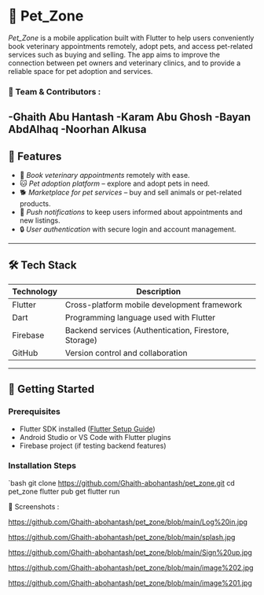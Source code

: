 # 🐾 Pet_Zone

*Pet_Zone* is a mobile application built with Flutter to help users conveniently book veterinary appointments remotely, adopt pets, and access pet-related services such as buying and selling. The app aims to improve the connection between pet owners and veterinary clinics, and to provide a reliable space for pet adoption and services.


### 👥 Team & Contributors : 
-Ghaith Abu Hantash
-Karam Abu Ghosh
-Bayan AbdAlhaq
-Noorhan Alkusa
---

## 📱 Features

- 🐶 *Book veterinary appointments* remotely with ease.
- 🐱 *Pet adoption platform* – explore and adopt pets in need.
- 🐕 *Marketplace for pet services* – buy and sell animals or pet-related products.
- 📩 *Push notifications* to keep users informed about appointments and new listings.
- 🔒 *User authentication* with secure login and account management.

---

## 🛠 Tech Stack

| Technology     | Description                                |
|----------------|--------------------------------------------|
| Flutter        | Cross-platform mobile development framework |
| Dart           | Programming language used with Flutter      |
| Firebase       | Backend services (Authentication, Firestore, Storage) |
| GitHub         | Version control and collaboration           |

---

## 🚀 Getting Started

### Prerequisites

- Flutter SDK installed ([Flutter Setup Guide](https://docs.flutter.dev/get-started/install))
- Android Studio or VS Code with Flutter plugins
- Firebase project (if testing backend features)

### Installation Steps

`bash
git clone https://github.com/Ghaith-abohantash/pet_zone.git
cd pet_zone
flutter pub get
flutter run

📸 Screenshots :

https://github.com/Ghaith-abohantash/pet_zone/blob/main/Log%20in.jpg


https://github.com/Ghaith-abohantash/pet_zone/blob/main/splash.jpg


https://github.com/Ghaith-abohantash/pet_zone/blob/main/Sign%20up.jpg


https://github.com/Ghaith-abohantash/pet_zone/blob/main/image%202.jpg

https://github.com/Ghaith-abohantash/pet_zone/blob/main/image%201.jpg
